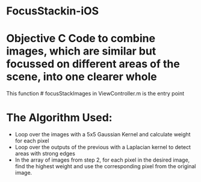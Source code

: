 # FocusStackin-iOS
# Objective C Code to combine images, which are similar but focussed on different areas of the scene, into one clearer whole

This function # focusStackImages in ViewController.m is the entry point

# The Algorithm Used:
- Loop over the images with a 5x5 Gaussian Kernel and calculate weight for each pixel
- Loop over the outputs of the previous with a Laplacian kernel to detect areas with strong edges
- In the array of images from step 2, for each pixel in the desired image, find the highest weight and use the corresponding pixel from the original image.

